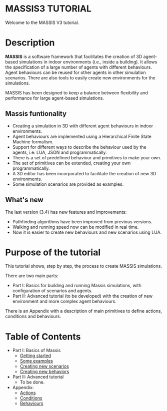 # MASSIS3 TUTORIAL

Welcome to the MASSIS V3 tutorial.

# Description

**MASSIS** is a software framework that facilitates the creation of 3D agent-based simulations in indoor environments (i.e., inside a building). It allows the specification of a large number of agents with different behaviours. Agent behaviours can be reused for other agents  in other simulation scenarios. There are also tools to easily create  new  environments for the simulations.

MASSIS has been designed to keep a balance between flexibility and performance for large agent-based simulations.

<!-- The next figure shows the MASSIS' software architecture. -->

## Massis funtionality

* Creating a simulation in 3D with different agent behaviours in indoor environments.
* Agent behaviours are implemented using a Hierarchical Finite State Machine formalism.
* Support for different ways to describe the behaviour used by the agents, i.e:  LUA, JSON and programmatically.
* There is a set of predefined behaviour and primitives to make your own.
* The set of primitives can be extended, creating your own programmatically.
* A 3D editor has been incorporated to facilitate the creation of new 3D environments.
* Some simulation scenarios are provided as examples.

## What's new

The last version (3.4) has new features and improvements:

* Pathfinding algorithms have been improved from previous versions.
* Walking and running speed now can be modified in real time. 
* Now it is easier to create new behaviours and new scenarios using LUA.


# Purpose of the tutorial

This tutorial shows, step by step, the process to create MASSIS simulations.

There are two main parts:
* Part I: Basics for building and running Massis simulations, with configuration of scenarios and agents.
* Part II: Advanced tutorial (to be developed) with the creation of new environment and more complex agent behaviours.

There is an Appendix with a description of main primitives to define actions, conditions and behaviours.

# Table of Contents

* Part I: Basics of Massis
   * [Getting started](getting_started.md)
   * [Some examples](Examples.md)
   * [Creating new scenarios](creatingNewScenario.md)
   * [Creating new behaviors](creatingNewBehavior.md)
* Part II: Advanced tutorial 
   * To be done.
* Appendix:
    * [Actions](appendix_actions.md)
    * [Conditions](appendix_conditions.md)
    * [Behaviours](appendix_behaviours.md)


